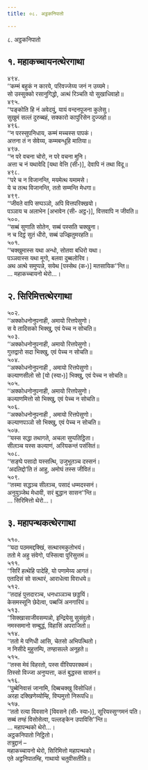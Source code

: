 ```yaml
---
title: ०८. अट्ठकनिपातो

---
```

८. अट्ठकनिपातो  


## १. महाकच्चायनत्थेरगाथा

४९४.  
‘‘कम्मं बहुकं न कारये, परिवज्जेय्य जनं न उय्यमे।  
सो उस्सुक्को रसानुगिद्धो, अत्थं रिञ्चति यो सुखाधिवाहो॥  
४९५.  
‘‘पङ्कोति हि नं अवेदयुं, यायं वन्दनपूजना कुलेसु।  
सुखुमं सल्लं दुरुब्बहं, सक्कारो कापुरिसेन दुज्जहो॥  
४९६.  
‘‘न परस्सुपनिधाय, कम्मं मच्चस्स पापकं।  
अत्तना तं न सेवेय्य, कम्मबन्धूहि मातिया॥  
४९७.  
‘‘न परे वचना चोरो, न परे वचना मुनि।  
अत्ता च नं यथावेदि [यथा वेत्ति (सी॰)], देवापि नं तथा विदू॥  
४९८.  
‘‘परे च न विजानन्ति, मयमेत्थ यमामसे।  
ये च तत्थ विजानन्ति, ततो सम्मन्ति मेधगा॥  
४९९.  
‘‘जीवते वापि सप्पञ्ञो, अपि वित्तपरिक्खयो।  
पञ्ञाय च अलाभेन [अभावेन (सी॰ अट्ठ॰)], वित्तवापि न जीवति॥  
५००.  
‘‘सब्बं सुणाति सोतेन, सब्बं पस्सति चक्खुना।  
न च दिट्ठं सुतं धीरो, सब्बं उज्झितुमरहति॥  
५०१.  
‘‘चक्खुमास्स यथा अन्धो, सोतवा बधिरो यथा।  
पञ्ञवास्स यथा मूगो, बलवा दुब्बलोरिव।  
अथ अत्थे समुप्पन्ने, सयेथ [पस्सेथ (क॰)] मतसायिक’’न्ति॥  
… महाकच्चायनो थेरो…।  


## २. सिरिमित्तत्थेरगाथा

५०२.  
‘‘अक्कोधनोनुपनाही, अमायो रित्तपेसुणो।  
स वे तादिसको भिक्खु, एवं पेच्च न सोचति॥  
५०३.  
‘‘अक्कोधनोनुपनाही, अमायो रित्तपेसुणो।  
गुत्तद्वारो सदा भिक्खु, एवं पेच्च न सोचति॥  
५०४.  
‘‘अक्कोधनोनुपनाही , अमायो रित्तपेसुणो।  
कल्याणसीलो सो [यो (स्या॰)] भिक्खु, एवं पेच्च न सोचति॥  
५०५.  
‘‘अक्कोधनोनुपनाही, अमायो रित्तपेसुणो।  
कल्याणमित्तो सो भिक्खु, एवं पेच्च न सोचति॥  
५०६.  
‘‘अक्कोधनोनुपनाही , अमायो रित्तपेसुणो।  
कल्याणपञ्ञो सो भिक्खु, एवं पेच्च न सोचति॥  
५०७.  
‘‘यस्स सद्धा तथागते, अचला सुप्पतिट्ठिता।  
सीलञ्च यस्स कल्याणं, अरियकन्तं पसंसितं॥  
५०८.  
‘‘सङ्घे पसादो यस्सत्थि, उजुभूतञ्च दस्सनं।  
‘अदलिद्दो’ति तं आहु, अमोघं तस्स जीवितं॥  
५०९.  
‘‘तस्मा सद्धञ्च सीलञ्च, पसादं धम्मदस्सनं।  
अनुयुञ्जेथ मेधावी, सरं बुद्धान सासन’’न्ति॥  
… सिरिमित्तो थेरो…।  


## ३. महापन्थकत्थेरगाथा

५१०.  
‘‘यदा पठममद्दक्खिं, सत्थारमकुतोभयं।  
ततो मे अहु संवेगो, पस्सित्वा पुरिसुत्तमं॥  
५११.  
‘‘सिरिं हत्थेहि पादेहि, यो पणामेय्य आगतं।  
एतादिसं सो सत्थारं, आराधेत्वा विराधये॥  
५१२.  
‘‘तदाहं पुत्तदारञ्च, धनधञ्ञञ्च छड्डयिं।  
केसमस्सूनि छेदेत्वा, पब्बजिं अनगारियं॥  
५१३.  
‘‘सिक्खासाजीवसम्पन्नो, इन्द्रियेसु सुसंवुतो।  
नमस्समानो सम्बुद्धं, विहासिं अपराजितो॥  
५१४.  
‘‘ततो मे पणिधी आसि, चेतसो अभिपत्थितो।  
न निसीदे मुहुत्तम्पि, तण्हासल्ले अनूहते॥  
५१५.  
‘‘तस्स मेवं विहरतो, पस्स वीरियपरक्कमं।  
तिस्सो विज्जा अनुप्पत्ता, कतं बुद्धस्स सासनं॥  
५१६.  
‘‘पुब्बेनिवासं जानामि, दिब्बचक्खु विसोधितं।  
अरहा दक्खिणेय्योम्हि, विप्पमुत्तो निरूपधि॥  
५१७.  
‘‘ततो रत्या विवसाने [विवसने (सी॰ स्या॰)], सूरियस्सुग्गमनं पति।  
सब्बं तण्हं विसोसेत्वा, पल्लङ्केन उपाविसि’’न्ति॥  
… महापन्थको थेरो…।  
अट्ठकनिपातो निट्ठितो।  
तत्रुद्दानं –  
महाकच्चायनो थेरो, सिरिमित्तो महापन्थको।  
एते अट्ठनिपातम्हि, गाथायो चतुवीसतीति॥  